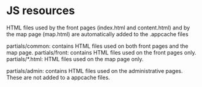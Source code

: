JS resources
=========

HTML files used by the front pages (index.html and content.html) and by the map page (map.html) are automatically added to the .appcache files

partials/common: contains HTML files used on both front pages and the map page.
partials/front: contains HTML files used on the front pages only.
partials/*.html: HTML files used on the map page only.

partials/admin: contains HTML files used on the administrative pages. These are not added to a appcache files.


